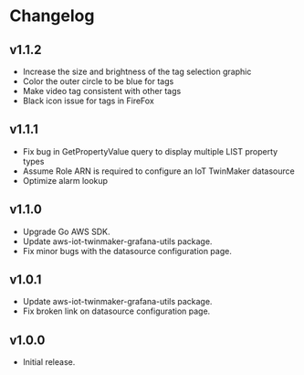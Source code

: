 # Changelog

## v1.1.2

- Increase the size and brightness of the tag selection graphic 
- Color the outer circle to be blue for tags
- Make video tag consistent with other tags
- Black icon issue for tags in FireFox

## v1.1.1

- Fix bug in GetPropertyValue query to display multiple LIST property types
- Assume Role ARN is required to configure an IoT TwinMaker datasource
- Optimize alarm lookup

## v1.1.0

- Upgrade Go AWS SDK.
- Update aws-iot-twinmaker-grafana-utils package.
- Fix minor bugs with the datasource configuration page.

## v1.0.1

- Update aws-iot-twinmaker-grafana-utils package.
- Fix broken link on datasource configuration page.

## v1.0.0

- Initial release.
